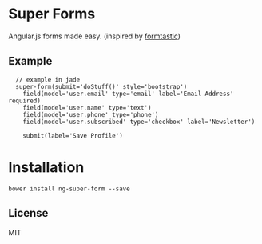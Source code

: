 # Super Forms

Angular.js forms made easy. (inspired by [formtastic](https://github.com/justinfrench/formtastic))

## Example

```jade
  // example in jade
  super-form(submit='doStuff()' style='bootstrap')
    field(model='user.email' type='email' label='Email Address' required)
    field(model='user.name' type='text')
    field(model='user.phone' type='phone')
    field(model='user.subscribed' type='checkbox' label='Newsletter')

    submit(label='Save Profile')
```

# Installation

```
bower install ng-super-form --save
```

## License

MIT
